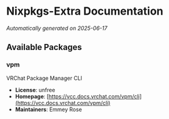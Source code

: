 # Nixpkgs-Extra Documentation

*Automatically generated on 2025-06-17*

## Available Packages

### vpm

VRChat Package Manager CLI

- **License**: unfree
- **Homepage**: [https://vcc.docs.vrchat.com/vpm/cli](https://vcc.docs.vrchat.com/vpm/cli)
- **Maintainers**: Emmey Rose

